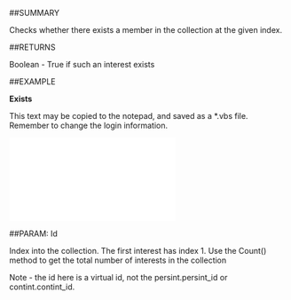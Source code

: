 
##SUMMARY


Checks whether there exists a member in the collection at the given index. 



##RETURNS

Boolean - True if such an interest exists


##EXAMPLE

**Exists**

This text may be copied to the notepad, and saved as a *.vbs file. Remember to change the login information.

![](..\..\Examples\vbs\SOInterests.Exists.vbs.txt)


##PARAM: Id


Index into the collection.  The first interest has index 1.  Use the Count() method to get the total number of interests in the collection


Note - the id here is a virtual id, not the persint.persint_id or contint.contint_id.


